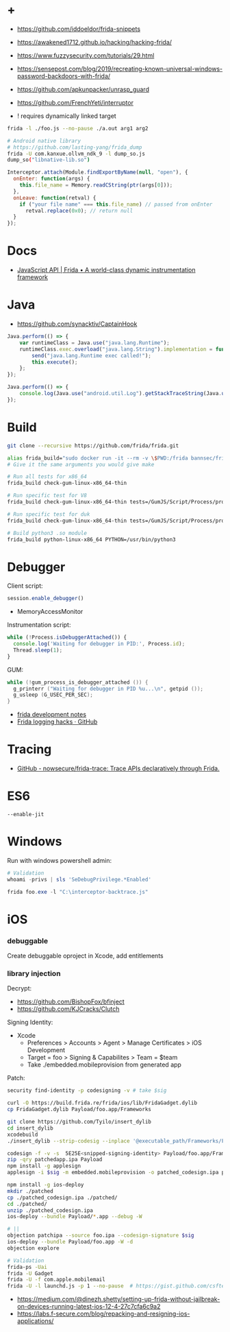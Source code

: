 # +

- https://github.com/iddoeldor/frida-snippets
- https://awakened1712.github.io/hacking/hacking-frida/
- https://www.fuzzysecurity.com/tutorials/29.html
- https://sensepost.com/blog/2019/recreating-known-universal-windows-password-backdoors-with-frida/
- https://github.com/apkunpacker/unrasp_guard
- https://github.com/FrenchYeti/interruptor

- ! requires dynamically linked target

```bash
frida -l ./foo.js --no-pause ./a.out arg1 arg2

# Android native library
# https://github.com/lasting-yang/frida_dump
frida -U com.kanxue.ollvm_ndk_9 -l dump_so.js
dump_so("libnative-lib.so")
```

```javascript
Interceptor.attach(Module.findExportByName(null, "open"), {
  onEnter: function(args) {
    this.file_name = Memory.readCString(ptr(args[0]));
  },
  onLeave: function(retval) {
    if ("your file name" === this.file_name) // passed from onEnter
      retval.replace(0x0); // return null
  }
});
```

# Docs

- [JavaScript API \| Frida • A world\-class dynamic instrumentation framework](https://www.frida.re/docs/javascript-api/)

# Java

- https://github.com/synacktiv/CaptainHook

```javascript
Java.perform(() => {
    var runtimeClass = Java.use("java.lang.Runtime");
    runtimeClass.exec.overload("java.lang.String").implementation = function () {
        send("java.lang.Runtime exec called!");
        this.execute();
    };
});

Java.perform(() => {
    console.log(Java.use("android.util.Log").getStackTraceString(Java.use("java.lang.Exception").$new()))
});
```

# Build

```bash
git clone --recursive https://github.com/frida/frida.git

alias frida_build="sudo docker run -it --rm -v \$PWD:/frida bannsec/frida_build"
# Give it the same arguments you would give make

# Run all tests for x86_64
frida_build check-gum-linux-x86_64-thin

# Run specific test for V8
frida_build check-gum-linux-x86_64-thin tests=/GumJS/Script/Process/process_nested_signal_handling#V8

# Run specific test for duk
frida_build check-gum-linux-x86_64-thin tests=/GumJS/Script/Process/process_nested_signal_handling#DUK

# Build python3 .so module
frida_build python-linux-x86_64 PYTHON=/usr/bin/python3
```

# Debugger

Client script:

```javascript
session.enable_debugger()
```

- MemoryAccessMonitor

Instrumentation script:

```javascript
while (!Process.isDebuggerAttached()) {
  console.log('Waiting for debugger in PID:', Process.id);
  Thread.sleep(1);
}
```

GUM:

```c
while (!gum_process_is_debugger_attached ()) {
  g_printerr ("Waiting for debugger in PID %u...\n", getpid ());
  g_usleep (G_USEC_PER_SEC);
}
```

- [frida development notes](https://bannsecurity.com/index.php/home/58-frida-development-notes?showall=1)
- [Frida logging hacks · GitHub](https://gist.github.com/oleavr/00d71868d88d597ee322a5392db17af6)

# Tracing

- [GitHub \- nowsecure/frida\-trace: Trace APIs declaratively through Frida\.](https://github.com/nowsecure/frida-trace)

# ES6

```
--enable-jit
```

# Windows

Run with windows powershell admin:

```ps1
# Validation
whoami -privs | sls 'SeDebugPrivilege.*Enabled'

frida foo.exe -l "C:\interceptor-backtrace.js"
```

# iOS

### debuggable

Create debuggable oproject in Xcode, add entitlements

### library injection

Decrypt:

- https://github.com/BishopFox/bfinject
- https://github.com/KJCracks/Clutch

Signing Identity:

- Xcode
  - Preferences > Accounts > Agent > Manage Certificates > iOS Development
  - Target = foo > Signing & Capabilites > Team = $team
  - Take ./embedded.mobileprovision from generated app

Patch:

```bash
security find-identity -p codesigning -v # take $sig

curl -O https://build.frida.re/frida/ios/lib/FridaGadget.dylib
cp FridaGadget.dylib Payload/foo.app/Frameworks

git clone https://github.com/Tyilo/insert_dylib
cd insert_dylib
xcodebuild
./insert_dylib --strip-codesig --inplace '@executable_path/Frameworks/FridaGadget.dylib' Payload/foo.app/foo

codesign -f -v -s  5E25E<snipped-signing-identity> Payload/foo.app/Frameworks/FridaGadget.dylib
zip -qry patchedapp.ipa Payload
npm install -g applesign
applesign -i $sig -m embedded.mobileprovision -o patched_codesign.ipa patchedapp.ipa

npm install -g ios-deploy
mkdir ./patched
cp ./patched_codesign.ipa ./patched/
cd ./patched/
unzip ./patched_codesign.ipa
ios-deploy --bundle Payload/*.app --debug -W

# ||
objection patchipa --source foo.ipa --codesign-signature $sig
ios-deploy --bundle Payload/foo.app -W -d
objection explore

# Validation
frida-ps -Uai
frida -U Gadget
frida -U -f com.apple.mobilemail
frida -U -l launchd.js -p 1 --no-pause  # https://gist.github.com/csftech/a0915ff0a32b1c51441584eff19b8345
```

- https://medium.com/@dinezh.shetty/setting-up-frida-without-jailbreak-on-devices-running-latest-ios-12-4-27c7cfa6c9a2
- https://labs.f-secure.com/blog/repacking-and-resigning-ios-applications/
